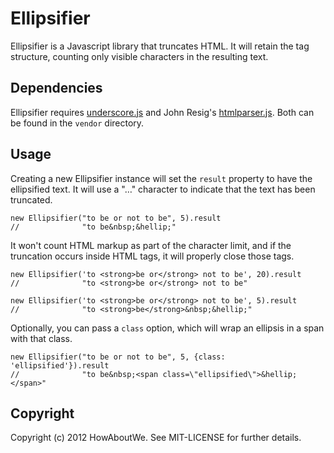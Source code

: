 Ellipsifier
===========

Ellipsifier is a Javascript library that truncates HTML. It will retain
the tag structure, counting only visible characters in the resulting
text.

Dependencies
------------

Ellipsifier requires [underscore.js](http://underscorejs.org/) and John
Resig's [htmlparser.js](http://ejohn.org/blog/pure-javascript-html-parser/).
Both can be found in the `vendor` directory.

Usage
-----

Creating a new Ellipsifier instance will set the `result` property to
have the ellipsified text. It will use a "&hellip;" character to
indicate that the text has been truncated.

    new Ellipsifier("to be or not to be", 5).result
    //              "to be&nbsp;&hellip;"

It won't count HTML markup as part of the character limit, and if the
truncation occurs inside HTML tags, it will properly close those tags.

    new Ellipsifier('to <strong>be or</strong> not to be', 20).result
    //              "to <strong>be or</strong> not to be"

    new Ellipsifier('to <strong>be or</strong> not to be', 5).result
    //              "to <strong>be</strong>&nbsp;&hellip;"

Optionally, you can pass a `class` option, which will wrap an ellipsis
in a span with that class.

    new Ellipsifier("to be or not to be", 5, {class: 'ellipsified'}).result
    //              "to be&nbsp;<span class=\"ellipsified\">&hellip;</span>"

Copyright
---------

Copyright (c) 2012 HowAboutWe. See MIT-LICENSE for further details.

